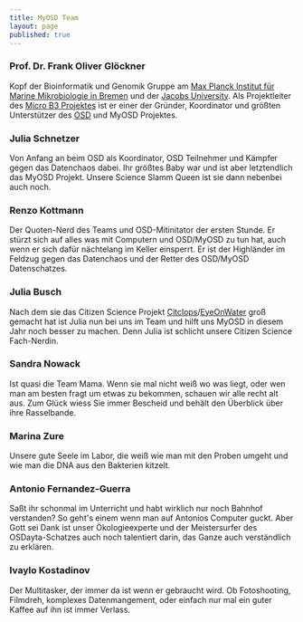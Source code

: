 ```yaml
---
title: MyOSD Team
layout: page
published: true
---
```


### Prof. Dr. Frank Oliver Glöckner
Kopf der Bioinformatik und Genomik Gruppe am [Max Planck Institut für Marine Mikrobiologie in Bremen](http://www.mpi-bremen.de) und der [Jacobs University](http://www.jacobs-university.de). Als Projektleiter des [Micro B3 Projektes](https://www.microb3.eu) ist er einer der Gründer, Koordinator und größten Unterstützer des [OSD](http://www.oceansamplingday.org) und MyOSD Projektes. 

### Julia Schnetzer
Von Anfang an beim OSD als Koordinator, OSD Teilnehmer und Kämpfer gegen das Datenchaos dabei. Ihr größtes Baby war und ist aber letztendlich das MyOSD Projekt. Unsere Science Slamm Queen ist sie dann nebenbei auch noch. 

### Renzo Kottmann
Der Quoten-Nerd des Teams und OSD-Mitinitator der ersten Stunde. Er stürzt sich auf alles was mit Computern und OSD/MyOSD zu tun hat, auch wenn er sich dafür nächtelang im Keller einsperrt. Er ist der Highländer im Feldzug gegen das Datenchaos und der Retter des OSD/MyOSD Datenschatzes.  

### Julia Busch
Nach dem sie das Citizen Science Projekt [Citclops](http://www.citclops.eu)/[EyeOnWater](http://eyeonwater.org/color/welcome.php) groß gemacht hat ist Julia nun bei uns im Team und hilft uns MyOSD in diesem Jahr noch besser zu machen. Denn Julia ist schlicht unsere Citizen Science Fach-Nerdin.

### Sandra Nowack
Ist quasi die Team Mama. Wenn sie mal nicht weiß wo was liegt, oder wen man am besten fragt um etwas zu bekommen, schauen wir alle recht alt aus. Zum Glück wiess Sie immer Bescheid und behält den Überblick über ihre Rasselbande.

### Marina Zure
Unsere gute Seele im Labor, die weiß wie man mit den Proben umgeht und wie man die DNA aus den Bakterien kitzelt.

### Antonio Fernandez-Guerra
Saßt ihr schonmal im Unterricht und habt wirklich nur noch Bahnhof verstanden? So geht's einem wenn man auf Antonios Computer guckt. Aber Gott sei Dank ist unser Ökologieexperte und der Meistersurfer des OSDayta-Schatzes auch noch talentiert darin, das Ganze auch verständlich zu erklären.

### Ivaylo Kostadinov
Der Multitasker, der immer da ist wenn er gebraucht wird. Ob Fotoshooting, Filmdreh, komplexes Datenmangement, oder einfach nur mal ein guter Kaffee auf ihn ist immer Verlass.
